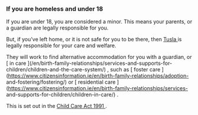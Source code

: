 ###  **If you are homeless and under 18**

If you are under 18, you are considered a minor. This means your parents, or a
guardian are legally responsible for you.

But, if you’ve left home, or it is not safe for you to be there, then [ Tusla
](https://www.tusla.ie/) is legally responsible for your care and welfare.

They will work to find alternative accommodation for you with a guardian, or [
in care ](/en/birth-family-relationships/services-and-supports-for-
children/children-and-the-care-system/) , such as [ foster care
](https://www.citizensinformation.ie/en/birth-family-relationships/adoption-
and-fostering/fostering/) or [ residential care
](https://www.citizensinformation.ie/en/birth-family-relationships/services-
and-supports-for-children/children-in-care/) .

This is set out in the [ Child Care Act 1991
](http://www.irishstatutebook.ie/1991/en/act/pub/0017/index.html) .
